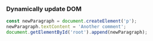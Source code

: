 

### Dynamically update DOM

```javascript
const newParagraph = document.createElement('p');
newParagraph.textContent = 'Another comment';
document.getElementById('root').append(newParagraph);
```